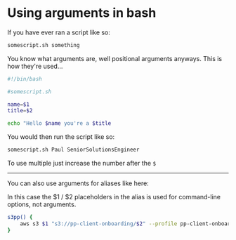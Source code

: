 # Using arguments in bash

If you have ever ran a script like so:

```bash
somescript.sh something
```

You know what arguments are, well positional arguments anyways. This is how
they're used...

```bash
#!/bin/bash

#somescript.sh

name=$1
title=$2

echo "Hello $name you're a $title
```

You would then run the script like so:

```bash
somescript.sh Paul SeniorSolutionsEngineer
```

To use multiple just increase the number after the `$`

---

You can also use arguments for aliases like here:

In this case the $1 / $2 placeholders in the alias is used for command-line
options, not arguments.

```bash
s3pp() {
	aws s3 $1 "s3://pp-client-onboarding/$2" --profile pp-client-onboarding
}
```
